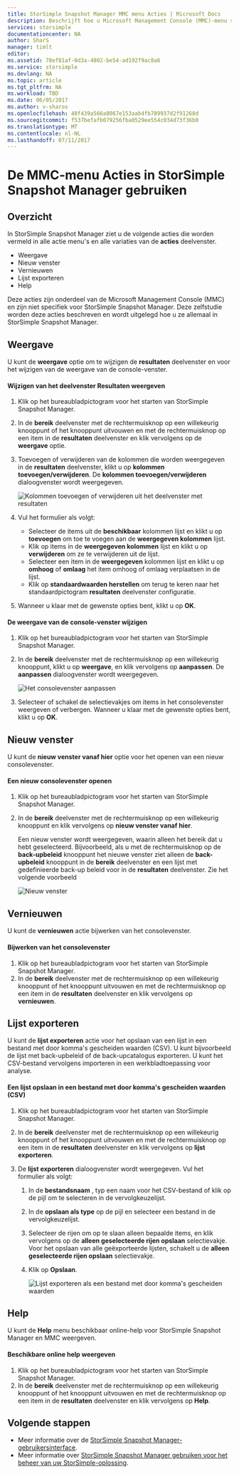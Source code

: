 ```yaml
---
title: StorSimple Snapshot Manager MMC menu Acties | Microsoft Docs
description: Beschrijft hoe u Microsoft Management Console (MMC)-menu standaardacties in StorSimple Snapshot Manager.
services: storsimple
documentationcenter: NA
author: SharS
manager: timlt
editor: 
ms.assetid: 78ef81af-0d3a-4802-be54-ad192f9ac8a6
ms.service: storsimple
ms.devlang: NA
ms.topic: article
ms.tgt_pltfrm: NA
ms.workload: TBD
ms.date: 06/05/2017
ms.author: v-sharos
ms.openlocfilehash: 48f439a566a8067e153aab4fb789937d2f91268d
ms.sourcegitcommit: f537befafb079256fba0529ee554c034d73f36b0
ms.translationtype: MT
ms.contentlocale: nl-NL
ms.lasthandoff: 07/11/2017
---
```

# <a name="use-the-mmc-menu-actions-in-storsimple-snapshot-manager"></a>De MMC-menu Acties in StorSimple Snapshot Manager gebruiken

## <a name="overview"></a>Overzicht
In StorSimple Snapshot Manager ziet u de volgende acties die worden vermeld in alle actie menu's en alle variaties van de **acties** deelvenster.

* Weergave
* Nieuw venster 
* Vernieuwen 
* Lijst exporteren 
* Help 

Deze acties zijn onderdeel van de Microsoft Management Console (MMC) en zijn niet specifiek voor StorSimple Snapshot Manager. Deze zelfstudie worden deze acties beschreven en wordt uitgelegd hoe u ze allemaal in StorSimple Snapshot Manager.

## <a name="view"></a>Weergave
U kunt de **weergave** optie om te wijzigen de **resultaten** deelvenster en voor het wijzigen van de weergave van de console-venster. 

#### <a name="to-change-the-results-pane-view"></a>Wijzigen van het deelvenster Resultaten weergeven
1. Klik op het bureaubladpictogram voor het starten van StorSimple Snapshot Manager.
2. In de **bereik** deelvenster met de rechtermuisknop op een willekeurig knooppunt of het knooppunt uitvouwen en met de rechtermuisknop op een item in de **resultaten** deelvenster en klik vervolgens op de **weergave** optie. 
3. Toevoegen of verwijderen van de kolommen die worden weergegeven in de **resultaten** deelvenster, klikt u op **kolommen toevoegen/verwijderen**. De **kolommen toevoegen/verwijderen** dialoogvenster wordt weergegeven.
   
    ![Kolommen toevoegen of verwijderen uit het deelvenster met resultaten](./media/storsimple-snapshot-manager-mmc-menu/HCS_SSM_Add_remove_columns.png) 
4. Vul het formulier als volgt:
   
   * Selecteer de items uit de **beschikbaar** kolommen lijst en klikt u op **toevoegen** om toe te voegen aan de **weergegeven kolommen** lijst. 
   * Klik op items in de **weergegeven kolommen** lijst en klikt u op **verwijderen** om ze te verwijderen uit de lijst. 
   * Selecteer een item in de **weergegeven** kolommen lijst en klikt u op **omhoog** of **omlaag** het item omhoog of omlaag verplaatsen in de lijst. 
   * Klik op **standaardwaarden herstellen** om terug te keren naar het standaardpictogram **resultaten** deelvenster configuratie. 
5. Wanneer u klaar met de gewenste opties bent, klikt u op **OK**. 

#### <a name="to-change-the-console-window-view"></a>De weergave van de console-venster wijzigen
1. Klik op het bureaubladpictogram voor het starten van StorSimple Snapshot Manager.
2. In de **bereik** deelvenster met de rechtermuisknop op een willekeurig knooppunt, klikt u op **weergave**, en klik vervolgens op **aanpassen**. De **aanpassen** dialoogvenster wordt weergegeven.
   
    ![Het consolevenster aanpassen](./media/storsimple-snapshot-manager-mmc-menu/HCS_SSM_Customize.png) 
3. Selecteer of schakel de selectievakjes om items in het consolevenster weergeven of verbergen. Wanneer u klaar met de gewenste opties bent, klikt u op **OK**.

## <a name="new-window-from-here"></a>Nieuw venster
U kunt de **nieuw venster vanaf hier** optie voor het openen van een nieuw consolevenster.

#### <a name="to-open-a-new-console-window"></a>Een nieuw consolevenster openen
1. Klik op het bureaubladpictogram voor het starten van StorSimple Snapshot Manager.
2. In de **bereik** deelvenster met de rechtermuisknop op een willekeurig knooppunt en klik vervolgens op **nieuw venster vanaf hier**. 
   
    Een nieuw venster wordt weergegeven, waarin alleen het bereik dat u hebt geselecteerd. Bijvoorbeeld, als u met de rechtermuisknop op de **back-upbeleid** knooppunt het nieuwe venster ziet alleen de **back-upbeleid** knooppunt in de **bereik** deelvenster en een lijst met gedefinieerde back-up beleid voor in de **resultaten** deelvenster. Zie het volgende voorbeeld
   
    ![Nieuw venster](./media/storsimple-snapshot-manager-mmc-menu/HCS_SSM_NewWindow.png) 

## <a name="refresh"></a>Vernieuwen
U kunt de **vernieuwen** actie bijwerken van het consolevenster.

#### <a name="to-update-the-console-window"></a>Bijwerken van het consolevenster
1. Klik op het bureaubladpictogram voor het starten van StorSimple Snapshot Manager.
2. In de **bereik** deelvenster met de rechtermuisknop op een willekeurig knooppunt of het knooppunt uitvouwen en met de rechtermuisknop op een item in de **resultaten** deelvenster en klik vervolgens op **vernieuwen**. 

## <a name="export-list"></a>Lijst exporteren
U kunt de **lijst exporteren** actie voor het opslaan van een lijst in een bestand met door komma's gescheiden waarden (CSV). U kunt bijvoorbeeld de lijst met back-upbeleid of de back-upcatalogus exporteren. U kunt het CSV-bestand vervolgens importeren in een werkbladtoepassing voor analyse.

#### <a name="to-save-a-list-in-a-comma-separated-value-csv-file"></a>Een lijst opslaan in een bestand met door komma's gescheiden waarden (CSV)
1. Klik op het bureaubladpictogram voor het starten van StorSimple Snapshot Manager. 
2. In de **bereik** deelvenster met de rechtermuisknop op een willekeurig knooppunt of het knooppunt uitvouwen en met de rechtermuisknop op een item in de **resultaten** deelvenster en klik vervolgens op **lijst exporteren**. 
3. De **lijst exporteren** dialoogvenster wordt weergegeven. Vul het formulier als volgt: 
   
   1. In de **bestandsnaam** , typ een naam voor het CSV-bestand of klik op de pijl om te selecteren in de vervolgkeuzelijst.
   2. In de **opslaan als type** op de pijl en selecteer een bestand in de vervolgkeuzelijst.
   3. Selecteer de rijen om op te slaan alleen bepaalde items, en klik vervolgens op de **alleen geselecteerde rijen opslaan** selectievakje. Voor het opslaan van alle geëxporteerde lijsten, schakelt u de **alleen geselecteerde rijen opslaan** selectievakje.
   4. Klik op **Opslaan**.
      
      ![Lijst exporteren als een bestand met door komma's gescheiden waarden](./media/storsimple-snapshot-manager-mmc-menu/HCS_SSM_Export_List.png) 

## <a name="help"></a>Help
U kunt de **Help** menu beschikbaar online-help voor StorSimple Snapshot Manager en MMC weergeven.

#### <a name="to-view-available-online-help"></a>Beschikbare online help weergeven
1. Klik op het bureaubladpictogram voor het starten van StorSimple Snapshot Manager.
2. In de **bereik** deelvenster met de rechtermuisknop op een willekeurig knooppunt of het knooppunt uitvouwen en met de rechtermuisknop op een item in de **resultaten** deelvenster en klik vervolgens op **Help**. 

## <a name="next-steps"></a>Volgende stappen
* Meer informatie over de [StorSimple Snapshot Manager-gebruikersinterface](storsimple-use-snapshot-manager.md).
* Meer informatie over [StorSimple Snapshot Manager gebruiken voor het beheer van uw StorSimple-oplossing](storsimple-snapshot-manager-admin.md).

